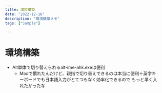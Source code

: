 ```yaml
---
title: 環境構築
date: "2022-12-16"
description: "環境構築メモ"
tags: ["Sample"]

---
```


# 環境構築

-   Alt単体で切り替えられるalt-ime-ahk.exeは便利
    -   Macで慣れたんだけど、親指で切り替えできるのは本当に便利＋英字キーボードでも日本語入力がとてつもなく効率化できるので  もっと早く入れたかったな

